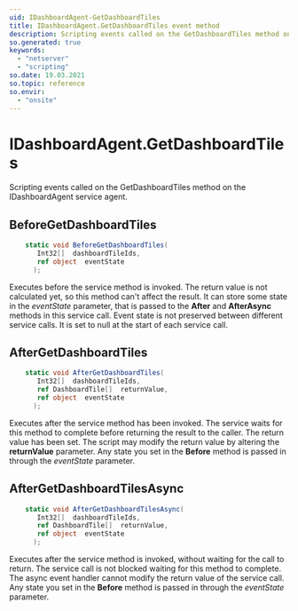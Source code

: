 ```yaml
---
uid: IDashboardAgent-GetDashboardTiles
title: IDashboardAgent.GetDashboardTiles event method
description: Scripting events called on the GetDashboardTiles method on the IDashboardAgent service agent.
so.generated: true
keywords:
  - "netserver"
  - "scripting"
so.date: 19.03.2021
so.topic: reference
so.envir:
  - "onsite"
---
```

# IDashboardAgent.GetDashboardTiles

Scripting events called on the <see cref='M:SuperOffice.CRM.Services.IDashboardAgent.GetDashboardTiles'>GetDashboardTiles</see> method on the <see cref='IDashboardAgent'>IDashboardAgent</see>  service agent.

## BeforeGetDashboardTiles
```cs
    static void BeforeGetDashboardTiles(
       Int32[]  dashboardTileIds,
       ref object  eventState
      );
```
Executes before the service method is invoked.
The return value is not calculated yet, so this method can't affect the result.
It can store some state in the *eventState* parameter, that is passed to the **After** and **AfterAsync** methods in this service call.
Event state is not preserved between different service calls. It is set to null at the start of each service call.
## AfterGetDashboardTiles
```cs
    static void AfterGetDashboardTiles(
       Int32[]  dashboardTileIds,
       ref DashboardTile[]  returnValue,
       ref object  eventState
      );
```
Executes after the service method has been invoked. The service waits for this method to complete before returning the result to the caller.
The return value has been set. The script may modify the return value by altering the **returnValue** parameter.
Any state you set in the **Before** method is passed in through the *eventState* parameter.
## AfterGetDashboardTilesAsync
```cs
    static void AfterGetDashboardTilesAsync(
       Int32[]  dashboardTileIds,
       ref DashboardTile[]  returnValue,
       ref object  eventState
      );
```
Executes after the service method is invoked, without waiting for the call to return.
The service call is not blocked waiting for this method to complete.
The async event handler cannot modify the return value of the service call.
Any state you set in the **Before** method is passed in through the *eventState* parameter.

